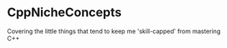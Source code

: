 # CppNicheConcepts
Covering the little things that tend to keep me 'skill-capped' from mastering C++
